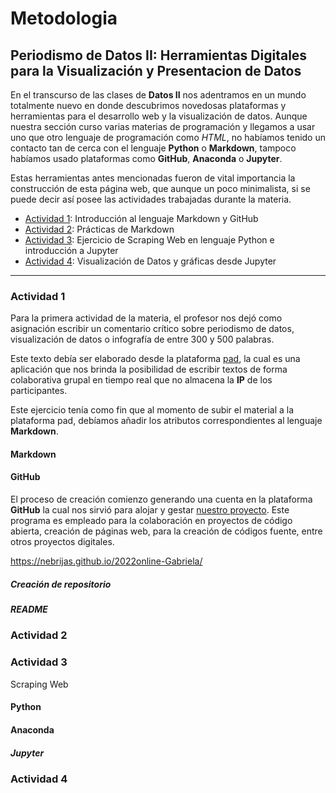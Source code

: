 # Metodologia

## Periodismo de Datos II: Herramientas Digitales para la Visualización y Presentacion de Datos

En el transcurso de las clases de **Datos II** nos adentramos en un mundo totalmente nuevo en donde descubrimos novedosas plataformas y herramientas para el desarrollo web y la visualización de datos. Aunque nuestra sección curso varias materias de programación y llegamos a usar uno que otro lenguaje de programación como *HTML*, no habíamos tenido un contacto tan de cerca con el lenguaje **Python** o **Markdown**, tampoco habíamos usado plataformas como **GitHub**, **Anaconda** o **Jupyter**.

Estas herramientas antes mencionadas fueron de vital importancia la construcción de esta página web, que aunque un poco minimalista, si se puede decir así posee las actividades trabajadas durante la materia.

- [Actividad 1](ad1.md): Introducción al lenguaje Markdown y GitHub
- [Actividad 2](ad2.md): Prácticas de Markdown
- [Actividad 3](ad3.md): Ejercicio de Scraping Web en lenguaje Python e introducción a Jupyter
- [Actividad 4](ad4.md): Visualización de Datos y gráficas desde Jupyter

***

### Actividad 1

Para la primera actividad de la materia, el profesor nos dejó como asignación escribir un comentario crítico sobre periodismo de datos, visualización de datos o infografía de entre 300 y 500 palabras. 

Este texto debía ser elaborado desde la plataforma [pad](https://pad.riseup.net/p/nebrija-2223-keep), la cual es una aplicación que nos brinda la posibilidad de escribir textos de forma colaborativa grupal en tiempo real que no almacena la **IP** de los participantes. 

Este ejercicio tenía como fin que al momento de subir el material a la plataforma pad, debíamos añadir los atributos correspondientes al lenguaje **Markdown**.

#### Markdown



#### GitHub

El proceso de creación comienzo generando una cuenta en la plataforma **GitHub** la cual nos sirvió para alojar y gestar [nuestro proyecto](https://nebrijas.github.io/2022online-Gabriela/). Este programa es empleado para la colaboración en proyectos de código abierta, creación de páginas web, para la creación de códigos fuente, entre otros proyectos digitales.

https://nebrijas.github.io/2022online-Gabriela/

##### Creación de repositorio 

##### README

### Actividad 2

### Actividad 3

Scraping Web

#### Python

#### Anaconda

##### Jupyter

### Actividad 4
